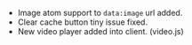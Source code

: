 - Image atom support to `data:image` url added.
- Clear cache button tiny issue fixed.
- New video player added into client. (video.js)
